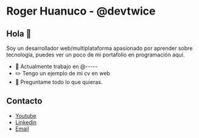 # Roger Huanuco - @devtwice

## Hola 👋
Soy un desarrollador web/multiplataforma apasionado por aprender sobre tecnología, puedes ver un poco de mi portafolio en programación aquí.

- :rocket: Actualmente trabajo en @-----
- :pencil2: Tengo un ejemplo de mi cv en web
- :thought_balloon: Preguntame todo lo que quieras.

## Contacto

- [Youtube](https://www.youtube.com/channel/UCiL72QoLRm6qeGzMW20tBPw)
- [Linkedin](https://www.linkedin.com/in/roger-huanuco-huachaca-8336981b1/)
- [Email](mailto:roger.dev.twice@gmail.com) 

